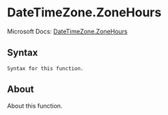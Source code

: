 ---
---

# DateTimeZone.ZoneHours

Microsoft Docs: [DateTimeZone.ZoneHours](https://docs.microsoft.com/en-us/powerquery-m/datetimezone-zonehours)

## Syntax

```powerquery-m
Syntax for this function.
```

## About

About this function.

